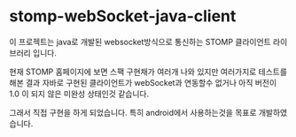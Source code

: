 # stomp-webSocket-java-client
이 프로젝트는 java로 개발된 websocket방식으로 통신하는 STOMP 클라이언트 라이브러리 입니다.

현재 STOMP 홈페이지에 보면 스팩 구현채가 여러개 나와 있지만 여러가지로 테스트를 해본 결과
자바로 구현된 클라이언트가 webSocket과 연동할수 없거나 아직 버전이 1.0 이 되지 않은 미완성 상태인것 같습니다.

그래서 직접 구현을 하게 되었습니다. 특히 android에서 사용하는것을 목표로 개발하였습니다.



